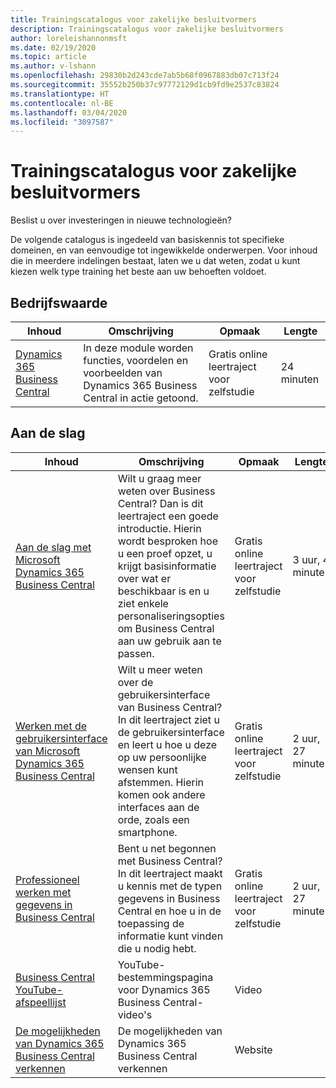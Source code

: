 ```yaml
---
title: Trainingscatalogus voor zakelijke besluitvormers
description: Trainingscatalogus voor zakelijke besluitvormers
author: loreleishannonmsft
ms.date: 02/19/2020
ms.topic: article
ms.author: v-lshann
ms.openlocfilehash: 29830b2d243cde7ab5b68f0967883db07c713f24
ms.sourcegitcommit: 35552b250b37c97772129d1cb9fd9e2537c83824
ms.translationtype: HT
ms.contentlocale: nl-BE
ms.lasthandoff: 03/04/2020
ms.locfileid: "3097587"
---
```

# <a name="business-decision-makers-learning-catalog"></a>Trainingscatalogus voor zakelijke besluitvormers

Beslist u over investeringen in nieuwe technologieën?

De volgende catalogus is ingedeeld van basiskennis tot specifieke domeinen, en van eenvoudige tot ingewikkelde onderwerpen. Voor inhoud die in meerdere indelingen bestaat, laten we u dat weten, zodat u kunt kiezen welk type training het beste aan uw behoeften voldoet.  

## <a name="business-value"></a>Bedrijfswaarde<a name="busvalue"></a>

| Inhoud                                                                 | Omschrijving                                                                                                | Opmaak                                | Lengte     |
|----------------------------------------------------------------------------------------------------------------|------------------------------------------------------------------------------------------------------------|---------------------------------------|------------|
| [Dynamics 365 Business Central](https://docs.microsoft.com/learn/modules/dynamics-365-business-central/) | In deze module worden functies, voordelen en voorbeelden van Dynamics 365 Business Central in actie getoond. | Gratis online leertraject voor zelfstudie | 24 minuten |

## <a name="getting-started"></a>Aan de slag<a name="get-started"></a>

| Inhoud                                                                                                                             | Omschrijving                                                                                                                                                                                                                                                                                      | Opmaak                                | Lengte             |
|------------------------------------------------------------------------------------------------------------------------------------------------------------------------------|--------------------------------------------------------------------------------------------------------------------------------------------------------------------------------------------------------------------------------------------------------------------------------------------------|---------------------------------------|--------------------|
| [Aan de slag met Microsoft Dynamics 365 Business Central](https://docs.microsoft.com/learn/paths/get-started-dynamics-365-business-central/)                          | Wilt u graag meer weten over Business Central? Dan is dit leertraject een goede introductie. Hierin wordt besproken hoe u een proef opzet, u krijgt basisinformatie over wat er beschikbaar is en u ziet enkele personaliseringsopties om Business Central aan uw gebruik aan te passen. | Gratis online leertraject voor zelfstudie | 3 uur, 4 minuten  |
| [Werken met de gebruikersinterface van Microsoft Dynamics 365 Business Central](https://docs.microsoft.com/learn/paths/work-with-user-interface-dynamics-365-business-central/) | Wilt u meer weten over de gebruikersinterface van Business Central? In dit leertraject ziet u de gebruikersinterface en leert u hoe u deze op uw persoonlijke wensen kunt afstemmen. Hierin komen ook andere interfaces aan de orde, zoals een smartphone.                                                                               | Gratis online leertraject voor zelfstudie | 2 uur, 27 minuten |
| [Professioneel werken met gegevens in Business Central](https://docs.microsoft.com/learn/paths/work-pro-data-dynamics-365-business-central)                                    | Bent u net begonnen met Business Central? In dit leertraject maakt u kennis met de typen gegevens in Business Central en hoe u in de toepassing de informatie kunt vinden die u nodig hebt.                                                                                                  | Gratis online leertraject voor zelfstudie | 2 uur, 27 minuten |
| [Business Central YouTube-afspeellijst](https://www.youtube.com/playlist?list=PLcakwueIHoT-wVFPKUtmxlqcG1kJ0oqq4)                                                                | YouTube-bestemmingspagina voor Dynamics 365 Business Central-video's                                                                                                                                                                                                                                    | Video                                 |                    |
| [De mogelijkheden van Dynamics 365 Business Central verkennen](https://dynamics.microsoft.com/business-central/capabilities/)                                                    | De mogelijkheden van Dynamics 365 Business Central verkennen                                                                                                                                                                                                                                               | Website                               |                    |
